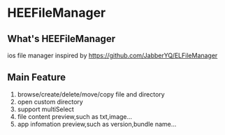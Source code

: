 # HEEFileManager

## What's HEEFileManager
ios file manager
inspired by https://github.com/JabberYQ/ELFileManager

## Main Feature
1. browse/create/delete/move/copy  file and directory
2. open custom directory
3. support multiSelect
4. file content preview,such as txt,image...
0. app infomation preview,such as version,bundle name...
